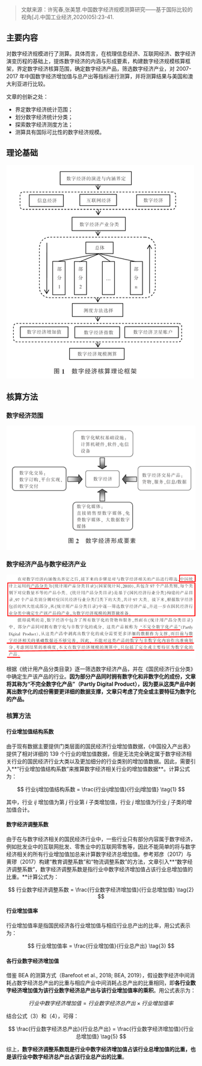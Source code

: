 > 文献来源：许宪春,张美慧.中国数字经济规模测算研究——基于国际比较的视角[J].中国工业经济,2020(05):23-41.

## 主要内容

对数字经济规模进行了测算。具体而言，在梳理信息经济、互联网经济、数字经济演变历程的基础上，提炼数字经济的内涵与形成要素，构建数字经济规模核算框架，界定数字经济核算范围，确定数字经济产品，筛选数字经济产业，对 2007-2017 年中国数字经济增加值与总产出等指标进行测算，并将测算结果与美国和澳大利亚进行比较。

文章的创新之处：

- 界定数字经济统计范围；
- 划分数字经济统计分类；
- 探索数字经济测度方法；
- 测算具有国际可比性的数字经济规模。

## 理论基础

![](./images/1.png)

## 核算方法

### 数字经济范围

![](./images/2.png)

### 数字经济产品与数字经济产业

![](./images/3.png)

根据《统计用产品分类目录》逐一筛选数字经济产品，并在《国民经济行业分类》中确定生产该产品的行业。**因为部分产品同时拥有数字化和非数字化的成份，文章将其称为“不完全数字化产品”（Partly Digital Product），因为要从这类产品中剥离出数字化的成份需要更详细的数据支撑，文章只考虑了完全或主要特征为数字化的产品。**

### 核算方法

#### 行业增加值结构系数

由于现有数据主要提供门类层面的国民经济行业增加值数据，《中国投入产出表》提供了相对详细的 139 个行业的增加值数据，但是无法完全确定属于数字经济相关行业的国民经济行业大类以及更加细分的行业类别的增加值数据。因此，需要引入**“行业增加值结构系数”来推算数字经济相关行业的增加值数据**。计算公式为：

$$
行业ij增加值结构系数 = \frac{行业ij增加值}{行业j增加值} \tag{1}
$$

其中，行业 $ij$ 增加值为第 $j$ 行业第 $i$ 子类增加值，行业 $j$ 增加值为行业 $j$ 子类的增加值合计。

#### 数字经济调整系数

由于在与数字经济相关的国民经济行业中，一些行业只有部分内容属于数字经济，例如批发业中的互联网批发、零售业中的互联网零售等，因此不能简单的将与数字经济相关的所有行业增加值加总来计算数字经济总增加值。参考郑彦（2017）与黄璆（2017）构建“教育调整系数”和“物流调整系数”的方法，文章引入**“数字经济调整系数”，数字经济调整系数是指行业中数字经济增加值占该行业总增加值的比重。**计算公式为：

$$
行业数字经济调整系数 = \frac{行业数字经济增加值}{行业总增加值} \tag{2}
$$

#### 行业增加值率

行业增加值率是指国民经济各行业增加值与相应行业总产出的比率，用公式表示为：

$$
行业增加值率 = \frac{行业增加值}{行业总产出} \tag{3}
$$

#### 各行业数字经济增加值

借鉴 BEA 的测算方式（Barefoot et al., 2018; BEA, 2019），假设数字经济中间消耗占数字经济总产出的比重与相应产业中间消耗占总产出的比重相同，即**各行业数字经济增加值为该行业数字经济总产出与该行业增加值率的乘积**。用公式表示为：

$$
行业中数字经济增加值 = 行业数字经济总产出 \times 行业增加值率 \tag{4}
$$

结合公式（3）和（4），可得：

$$
\frac{行业数字经济总产出}{行业总产出} = \frac{行业数字经济增加值}{行业总增加值} \tag{5}
$$

综上，**数字经济调整系数既是行业中数字经济增加值占该行业总增加值的比重，也是该行业中数字经济总产出占该行业总产出的比重**。